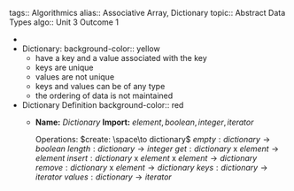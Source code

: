 tags:: Algorithmics
alias:: Associative Array, Dictionary
topic:: Abstract Data Types
algo:: Unit 3 Outcome 1

-
- Dictionary:
  background-color:: yellow
	- have a key and a value associated with the key
	- keys are unique
	- values are not unique
	- keys and values can be of any type
	- the ordering of data is not maintained
- Dictionary Definition
  background-color:: red
	- **Name:** $Dictionary$
	  **Import:** $element, boolean, integer, iterator$
	   
	  Operations:
	  $create: \space\to dictionary$
	  $empty: dictionary \to boolean$
	  $length: dictionary \to integer$
	  $get: dictionary$ x $element \to element$
	  $insert: dictionary$ x $element$ x $element \to dictionary$
	  $remove: dictionary$ x $element \to dictionary$
	  $keys: dictionary \to iterator$
	  $values: dictionary \to iterator$